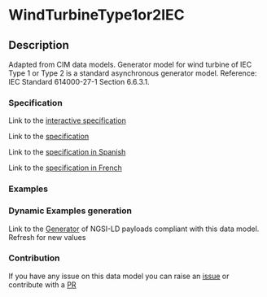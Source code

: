 # WindTurbineType1or2IEC

## Description 

Adapted from CIM data models. Generator model for wind turbine of IEC Type 1 or Type 2 is a standard asynchronous generator model.  Reference: IEC Standard 614000-27-1 Section 6.6.3.1.
### Specification

Link to the [interactive specification](https://swagger.lab.fiware.org/?url=https://smart-data-models.github.io/dataModel.EnergyCIM/WindTurbineType1or2IEC/swagger.yaml)

Link to the [specification](https://smart-data-models.github.io/dataModel.EnergyCIM/WindTurbineType1or2IEC/doc/spec.md)

Link to the [specification in Spanish](https://smart-data-models.github.io/dataModel.EnergyCIM/WindTurbineType1or2IEC/doc/spec_ES.md)

Link to the [specification in French](https://smart-data-models.github.io/dataModel.EnergyCIM/WindTurbineType1or2IEC/doc/spec_FR.md)
### Examples
### Dynamic Examples generation

Link to the [Generator](https://smartdatamodels.org/extra/ngsi-ld_generator_v0.91.php?schemaUrl=https://raw.githubusercontent.com/smart-data-models/dataModel.EnergyCIM/master/WindTurbineType1or2IEC/schema.json&email=info@smartdatamodels.org) of NGSI-LD payloads compliant with this data model. Refresh for new values
### Contribution

 If you have any issue on this data model you can raise an [issue](https://github.com/smart-data-models/dataModel.EnergyCIM/issues)  or contribute with a [PR](https://github.com/smart-data-models/dataModel.EnergyCIM/pulls)